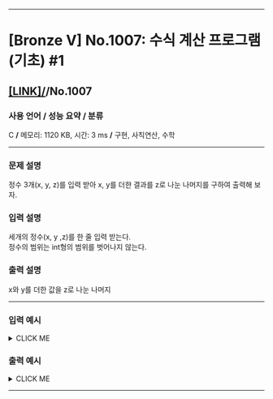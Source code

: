 <hr>

# [Bronze V] No.1007: 수식 계산 프로그램 (기초) #1 

## [[LINK]/](http://ascode.org/problem.php?id=1007)/No.1007 

### 사용 언어 / 성능 요약 / 분류 

C **/** 메모리: 1120 KB, 시간: 3 ms **/** 구현, 사칙연산, 수학 <br>

<hr>

### 문제 설명 

정수 3개(x, y, z)를 입력 받아 x, y를 더한 결과를 z로 나눈 나머지를 구하여 출력해 보자. <br>

### 입력 설명 

세개의 정수(x, y ,z)를 한 줄 입력 받는다. <br>
정수의 범위는 int형의 범위를 벗어나지 않는다. <br>

### 출력 설명 

x와 y를 더한 값을 z로 나눈 나머지 <br>

<hr>

### 입력 예시

<details><summary>CLICK ME</summary>
<pre>
<strong>2 3 4</strong>
</pre>
</details>

### 출력 예시

<details><summary>CLICK ME</summary>
<pre>
<strong>1</strong>
</pre>
</details>

<hr>
